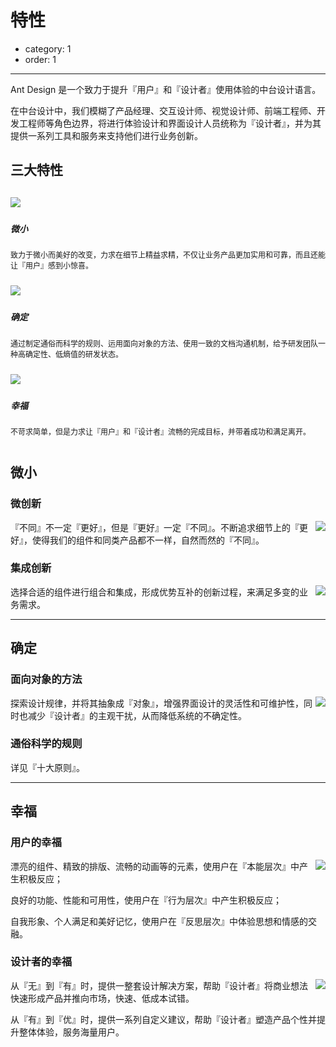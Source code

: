 # 特性

- category: 1
- order: 1

---

Ant Design 是一个致力于提升『用户』和『设计者』使用体验的中台设计语言。

在中台设计中，我们模糊了产品经理、交互设计师、视觉设计师、前端工程师、开发工程师等角色边界，将进行体验设计和界面设计人员统称为『设计者』，并为其提供一系列工具和服务来支持他们进行业务创新。

## 三大特性

<div class="row" style="margin-left: -12px; margin-right: -12px;">
  <div class="col-8 features">
    <img src="https://os.alipayobjects.com/rmsportal/IRjHVNFWRlCMdnb.png">
    <h5>微小</h5>
    <div>致力于微小而美好的改变，力求在细节上精益求精，不仅让业务产品更加实用和可靠，而且还能让『用户』感到小惊喜。</div>
  </div>
  <div class="col-8 features">
    <img src="https://os.alipayobjects.com/rmsportal/IRjHVNFWRlCMdnb.png">
    <h5>确定</h5>
    <div>通过制定通俗而科学的规则、运用面向对象的方法、使用一致的文档沟通机制，给予研发团队一种高确定性、低熵值的研发状态。</div>
  </div>
  <div class="col-8 features">
    <img src="https://os.alipayobjects.com/rmsportal/IRjHVNFWRlCMdnb.png">
    <h5>幸福</h5>
    <div>不苛求简单，但是力求让『用户』和『设计者』流畅的完成目标，并带着成功和满足离开。</div>
  </div>
</div>

<style>
.features {
  padding: 12px;
  font-size: 12px;
}
.features h5 {
  font-size: 14px;
  margin-top: 24px;
}
</style>

## 微小

### 微创新

<img class="preview-img" align="right" src="https://os.alipayobjects.com/rmsportal/IRjHVNFWRlCMdnb.png">

『不同』不一定『更好』，但是『更好』一定『不同』。不断追求细节上的『更好』，使得我们的组件和同类产品都不一样，自然而然的『不同』。

### 集成创新

<img class="preview-img" align="right" src="https://os.alipayobjects.com/rmsportal/IRjHVNFWRlCMdnb.png">

选择合适的组件进行组合和集成，形成优势互补的创新过程，来满足多变的业务需求。

---

## 确定

### 面向对象的方法

<img class="preview-img" align="right" src="https://os.alipayobjects.com/rmsportal/IRjHVNFWRlCMdnb.png">

探索设计规律，并将其抽象成『对象』，增强界面设计的灵活性和可维护性，同时也减少『设计者』的主观干扰，从而降低系统的不确定性。

### 通俗科学的规则

详见『十大原则』。

---

## 幸福

### 用户的幸福

<img class="preview-img" align="right" src="https://os.alipayobjects.com/rmsportal/IRjHVNFWRlCMdnb.png">

漂亮的组件、精致的排版、流畅的动画等的元素，使用户在『本能层次』中产生积极反应；

良好的功能、性能和可用性，使用户在『行为层次』中产生积极反应；

自我形象、个人满足和美好记忆，使用户在『反思层次』中体验思想和情感的交融。

### 设计者的幸福

<img class="preview-img" align="right" src="https://os.alipayobjects.com/rmsportal/IRjHVNFWRlCMdnb.png">

从『无』到『有』时，提供一整套设计解决方案，帮助『设计者』将商业想法快速形成产品并推向市场，快速、低成本试错。

从『有』到『优』时，提供一系列自定义建议，帮助『设计者』塑造产品个性并提升整体体验，服务海量用户。
